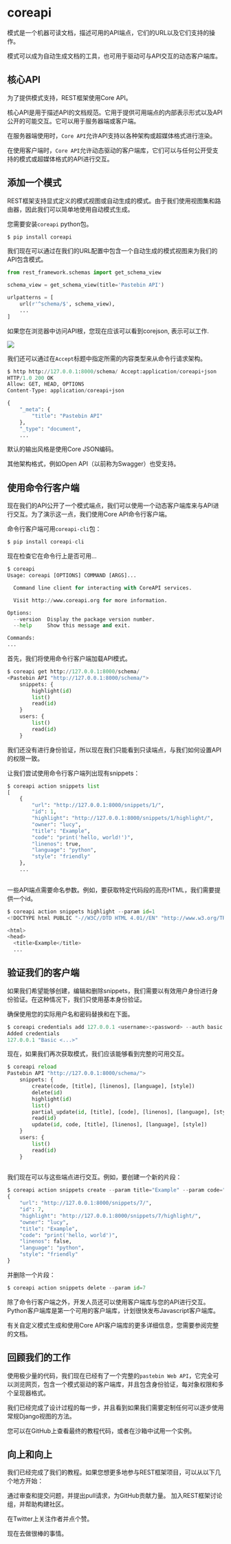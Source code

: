 # coreapi

模式是一个机器可读文档，描述可用的API端点，它们的URL以及它们支持的操作。

模式可以成为自动生成文档的工具，也可用于驱动可与API交互的动态客户端库。


## 核心API
为了提供模式支持，REST框架使用Core API。

核心API是用于描述API的文档规范。它用于提供可用端点的内部表示形式以及API公开的可能交互。它可以用于服务器端或客户端。

在服务器端使用时，```Core API```允许API支持以各种架构或超媒体格式进行渲染。

在使用客户端时，```Core API```允许动态驱动的客户端库，它们可以与任何公开受支持的模式或超媒体格式的API进行交互。


## 添加一个模式
REST框架支持显式定义的模式视图或自动生成的模式。由于我们使用视图集和路由器，因此我们可以简单地使用自动模式生成。

您需要安装```coreapi``` python包。

```python
$ pip install coreapi
```

我们现在可以通过在我们的URL配置中包含一个自动生成的模式视图来为我们的API包含模式。

```python
from rest_framework.schemas import get_schema_view

schema_view = get_schema_view(title='Pastebin API')

urlpatterns = [
    url(r'^schema/$', schema_view),
    ...
]
```

如果您在浏览器中访问API根，您现在应该可以看到corejson, 表示可以工作.

![](./corejson-format.png)


我们还可以通过在```Accept```标题中指定所需的内容类型来从命令行请求架构。

```python
$ http http://127.0.0.1:8000/schema/ Accept:application/coreapi+json
HTTP/1.0 200 OK
Allow: GET, HEAD, OPTIONS
Content-Type: application/coreapi+json

{
    "_meta": {
        "title": "Pastebin API"
    },
    "_type": "document",
    ...
```

默认的输出风格是使用Core JSON编码。

其他架构格式，例如Open API（以前称为Swagger）也受支持。


## 使用命令行客户端
现在我们的API公开了一个模式端点，我们可以使用一个动态客户端库来与API进行交互。为了演示这一点，我们使用Core API命令行客户端。

命令行客户端可用```coreapi-cli```包：

```python
$ pip install coreapi-cli
```

现在检查它在命令行上是否可用...

```python
$ coreapi
Usage: coreapi [OPTIONS] COMMAND [ARGS]...

  Command line client for interacting with CoreAPI services.

  Visit http://www.coreapi.org for more information.

Options:
  --version  Display the package version number.
  --help     Show this message and exit.

Commands:
...
```

首先，我们将使用命令行客户端加载API模式。

```python
$ coreapi get http://127.0.0.1:8000/schema/
<Pastebin API "http://127.0.0.1:8000/schema/">
    snippets: {
        highlight(id)
        list()
        read(id)
    }
    users: {
        list()
        read(id)
    }
```

我们还没有进行身份验证，所以现在我们只能看到只读端点，与我们如何设置API的权限一致。

让我们尝试使用命令行客户端列出现有snippets：

```python
$ coreapi action snippets list
[
    {
        "url": "http://127.0.0.1:8000/snippets/1/",
        "id": 1,
        "highlight": "http://127.0.0.1:8000/snippets/1/highlight/",
        "owner": "lucy",
        "title": "Example",
        "code": "print('hello, world!')",
        "linenos": true,
        "language": "python",
        "style": "friendly"
    },
    ...
    
```

一些API端点需要命名参数。例如，要获取特定代码段的高亮HTML，我们需要提供一个id。

```python
$ coreapi action snippets highlight --param id=1
<!DOCTYPE html PUBLIC "-//W3C//DTD HTML 4.01//EN" "http://www.w3.org/TR/html4/strict.dtd">

<html>
<head>
  <title>Example</title>
  ...
```    

## 验证我们的客户端

如果我们希望能够创建，编辑和删除snippets，我们需要以有效用户身份进行身份验证。在这种情况下，我们只使用基本身份验证。

确保使用您的实际用户名和密码替换<username>和<password>在下面。

```python
$ coreapi credentials add 127.0.0.1 <username>:<password> --auth basic
Added credentials
127.0.0.1 "Basic <...>"
```

现在，如果我们再次获取模式，我们应该能够看到完整的可用交互。

```python
$ coreapi reload
Pastebin API "http://127.0.0.1:8000/schema/">
    snippets: {
        create(code, [title], [linenos], [language], [style])
        delete(id)
        highlight(id)
        list()
        partial_update(id, [title], [code], [linenos], [language], [style])
        read(id)
        update(id, code, [title], [linenos], [language], [style])
    }
    users: {
        list()
        read(id)
    }
    
```

我们现在可以与这些端点进行交互。例如，要创建一个新的片段：

```python
$ coreapi action snippets create --param title="Example" --param code="print('hello, world')"
{
    "url": "http://127.0.0.1:8000/snippets/7/",
    "id": 7,
    "highlight": "http://127.0.0.1:8000/snippets/7/highlight/",
    "owner": "lucy",
    "title": "Example",
    "code": "print('hello, world')",
    "linenos": false,
    "language": "python",
    "style": "friendly"
}
```

并删除一个片段：

```python
$ coreapi action snippets delete --param id=7
```

除了命令行客户端之外，开发人员还可以使用客户端库与您的API进行交互。Python客户端库是第一个可用的客户端库，计划很快发布Javascript客户端库。

有关自定义模式生成和使用Core API客户端库的更多详细信息，您需要参阅完整的文档。

## 回顾我们的工作
使用极少量的代码，我们现在已经有了一个完整的```pastebin Web API```，它完全可以浏览网页，包含一个模式驱动的客户端库，并且包含身份验证，每对象权限和多个呈现器格式。

我们已经完成了设计过程的每一步，并且看到如果我们需要定制任何可以逐步使用常规Django视图的方法。

您可以在GitHub上查看最终的教程代码，或者在沙箱中试用一个实例。

## 向上和向上
我们已经完成了我们的教程。如果您想更多地参与REST框架项目，可以从以下几个地方开始：

通过审查和提交问题，并提出pull请求，为GitHub贡献力量。
加入REST框架讨论组，并帮助构建社区。

在Twitter上关注作者并点个赞。

现在去做很棒的事情。